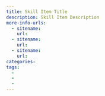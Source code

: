 ```yaml
---
title: Skill Item Title
description: Skill Item Description
more-info-urls: 
  - sitename: 
    url: 
  - sitename: 
    url: 
  - sitename: 
    url: 
categories: 
tags:
  - 
  - 
  - 
---
```

